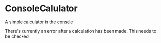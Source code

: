 # ConsoleCalulator
A simple calculator in the console


There's currently an error after a calculation has been made. This needs to be checked
